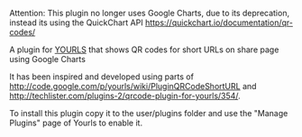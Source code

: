 Attention: This plugin no longer uses Google Charts, due to its deprecation, instead its using the QuickChart API https://quickchart.io/documentation/qr-codes/

A plugin for [YOURLS](http://yourls.org) that shows QR codes for short URLs on share page using Google Charts

It has been inspired and developed using parts of http://code.google.com/p/yourls/wiki/PluginQRCodeShortURL and http://techlister.com/plugins-2/qrcode-plugin-for-yourls/354/. 

To install this plugin copy it to the user/plugins folder and use the "Manage Plugins" page of Yourls to enable it.

